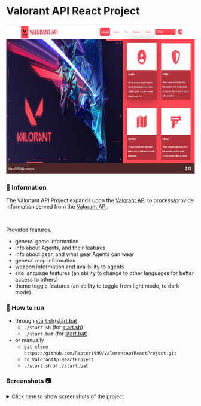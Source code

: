# Valorant API React Project
<img src="screenshots/main.PNG" alt="Main Information" width="800" height="400">


### 📖 Information
The Valortant API Project expands upon the [Valorant API](https://valorant-api.com/)
to process/provide information served from the [Valorant API](https://valorant-api.com/).

<br>

Provided features.
- general game information
- info about Agents, and their features
- info about gear, and what gear Agents can wear
- general map information
- weapon information and availbility to agents
- site language features (an ability to change to other languages for better access to others)
- theme toggle features (an ability to toggle from light mode, to dark mode)

### 🔨 How to run
+ through [start.sh](https://github.com/Rapter1990/ValorantApiReactProject/blob/master/project/start.sh)/[start.bat](https://github.com/Rapter1990/ValorantApiReactProject/blob/master/project/start.bat)
    - `./start.sh` (for [start.sh]())
    - `./start.bat` (for [start.bat]())
+ or manually
    - `git clone https://github.com/Rapter1990/ValorantApiReactProject.git`
    - `cd ValorantApiReactProject`
    - `./start.sh` or `./start.bat`


### Screenshots 📷
<details>
<summary>Click here to show screenshots of the project</summary>
    <p> Figure 1 </p><img src ="screenshots/1.PNG">
    <p> Figure 2 </p><img src ="screenshots/2.PNG">
    <p> Figure 3 </p><img src ="screenshots/3.PNG">
    <p> Figure 4 </p><img src ="screenshots/4.PNG">
    <p> Figure 5 </p><img src ="screenshots/5.PNG">
    <p> Figure 6 </p><img src ="screenshots/6.PNG">
    <p> Figure 7 </p><img src ="screenshots/7.PNG">
</details>
